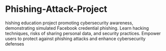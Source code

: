 # Phishing-Attack-Project
hishing education project promoting cybersecurity awareness, demonstrating simulated Facebook credential phishing. Learn hacking techniques, risks of sharing personal data, and security practices. Empower users to protect against phishing attacks and enhance cybersecurity defenses
